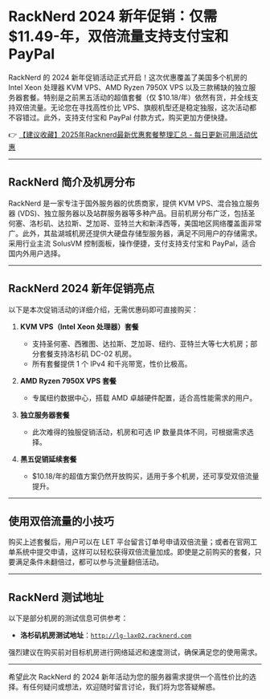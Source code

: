 # RackNerd 2024 新年促销：仅需 $11.49-年，双倍流量支持支付宝和 PayPal

RackNerd 的 2024 新年促销活动正式开启！这次优惠覆盖了美国多个机房的 Intel Xeon 处理器 KVM VPS、AMD Ryzen 7950X VPS 以及三款稀缺的独立服务器套餐。特别是之前黑五活动的超值套餐（仅 $10.18/年）依然有货，并全线支持双倍流量。无论您在寻找高性价比 VPS、旗舰机型还是稳定独服，这次活动都不容错过。此外，支持支付宝和 PayPal 付款方式，购买更加方便快捷。

👉 [【建议收藏】2025年Racknerd最新优惠套餐整理汇总 - 每日更新可用活动优惠](https://bit.ly/Rack_Nerd)

---

## RackNerd 简介及机房分布

RackNerd 是一家专注于国外服务器的优质商家，提供 KVM VPS、混合独立服务器 (VDS)、独立服务器以及站群服务器等多种产品。目前机房分布广泛，包括圣何塞、洛杉矶、达拉斯、芝加哥、亚特兰大和新泽西等，美国地区网络覆盖面非常广。此外，其盐湖城机房还提供大硬盘存储型服务器，满足不同用户的存储需求。采用行业主流 SolusVM 控制面板，操作便捷，支付支持支付宝和 PayPal，适合国内外用户选择。

---

## RackNerd 2024 新年促销亮点

以下是本次促销活动的详细介绍，无需优惠码即可直接购买：

1. **KVM VPS（Intel Xeon 处理器）套餐**  
   - 支持圣何塞、西雅图、达拉斯、芝加哥、纽约、亚特兰大等七大机房；部分套餐支持洛杉矶 DC-02 机房。
   - 所有套餐提供 1 个 IPv4 和千兆带宽，性价比极高。

2. **AMD Ryzen 7950X VPS 套餐**  
   - 专属纽约数据中心，搭载 AMD 卓越硬件配置，适合高性能需求的用户。

3. **独立服务器套餐**  
   - 此次难得的独服促销活动，机房和可选 IP 数量具体不同，可根据需求选择。

4. **黑五促销延续套餐**  
   - $10.18/年的超值方案仍然开放购买，适用于多个机房，还可享受双倍流量提升。

---

## 使用双倍流量的小技巧

购买上述套餐后，用户可以在 LET 平台留言订单号申请双倍流量；或者在官网工单系统中提交申请，这样可以轻松获得双倍流量加成。即使是之前购买的套餐，只要满足条件未翻倍过，都可以参与流量翻倍活动。

---

## RackNerd 测试地址

以下是部分机房的测试信息可供参考：

- **洛杉矶机房测试地址**：[`http://lg-lax02.racknerd.com`](http://lg-lax02.racknerd.com)

强烈建议在购买前对目标机房进行网络延迟和速度测试，确保满足您的使用需求。

---

希望此次 RackNerd 的 2024 新年活动为您的服务器需求提供一个高性价比的选择。有任何疑问或想法，欢迎随时留言讨论，我们将为您答疑解惑。